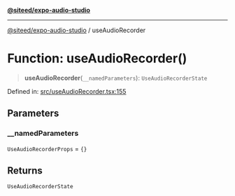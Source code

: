 [**@siteed/expo-audio-studio**](../README.md)

***

[@siteed/expo-audio-studio](../README.md) / useAudioRecorder

# Function: useAudioRecorder()

> **useAudioRecorder**(`__namedParameters`): `UseAudioRecorderState`

Defined in: [src/useAudioRecorder.tsx:155](https://github.com/deeeed/expo-audio-stream/blob/5d8518e2259372c13fd38b3adc7b767434cbd154/packages/expo-audio-studio/src/useAudioRecorder.tsx#L155)

## Parameters

### \_\_namedParameters

`UseAudioRecorderProps` = `{}`

## Returns

`UseAudioRecorderState`
